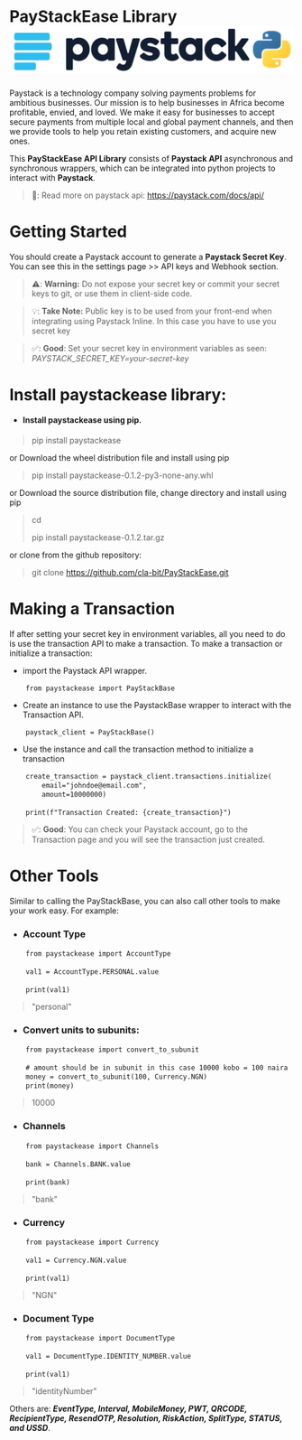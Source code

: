 # PayStackEase Library  ![paystackease](docs/images/paystackease.png)

Paystack is a technology company solving payments problems for ambitious businesses. Our mission is to help businesses in Africa become profitable, envied, and loved. We make it easy for businesses to accept secure payments from multiple local and global payment channels, and then we provide tools to help you retain existing customers, and acquire new ones.

This **PayStackEase API Library** consists of **Paystack API** asynchronous and synchronous wrappers, which can be integrated into python projects to interact with **Paystack**.

> 📝: Read more on paystack api: https://paystack.com/docs/api/


Getting Started
================================================================

You should create a Paystack account to generate a **Paystack Secret Key**. You can see this in the settings page >> API keys and Webhook section.

> ⚠️: **Warning:** Do not expose your secret key or commit your secret keys to git, or use them in client-side code.

> 💡: **Take Note:**  Public key is to be used from your front-end when integrating using Paystack Inline. In this case you have to use you secret key

> ✅: **Good**: Set your secret key in environment variables as seen: *PAYSTACK_SECRET_KEY=your-secret-key*

# Install paystackease library:
* #### Install paystackease using pip.
> pip install paystackease

or Download the wheel distribution file and install using pip
>  pip install paystackease-0.1.2-py3-none-any.whl 

or Download the source distribution file, change directory and install using pip
> cd 
> 
> pip install paystackease-0.1.2.tar.gz 

or clone from the github repository:
> git clone https://github.com/cla-bit/PayStackEase.git

# Making a Transaction

If after setting your secret key in environment variables, all you need to do is use the transaction API to make a transaction. 
To make a transaction or initialize a transaction:

* import the Paystack API wrapper.

```apacheconf
    from paystackease import PayStackBase
```

* Create an instance to use the PaystackBase wrapper to interact with the Transaction API.

```apacheconf
    paystack_client = PayStackBase()
```

* Use the instance and call the transaction method to initialize a transaction

```apacheconf
    create_transaction = paystack_client.transactions.initialize(
        email="johndoe@email.com",
        amount=10000000)
    
    print(f"Transaction Created: {create_transaction}")
```

> ✅: **Good**: You can check your Paystack account, go to the Transaction page and you will see the transaction just created.


# Other Tools
Similar to calling the PayStackBase, you can also call other tools to make your work easy. For example:

* ### Account Type
```apacheconf
    from paystackease import AccountType
    
    val1 = AccountType.PERSONAL.value
    
    print(val1)
```
> "personal"

* ### Convert units to subunits:
```apacheconf
    from paystackease import convert_to_subunit
    
    # amount should be in subunit in this case 10000 kobo = 100 naira
    money = convert_to_subunit(100, Currency.NGN)
    print(money)
```
> 10000

* ### Channels
```apacheconf
    from paystackease import Channels
    
    bank = Channels.BANK.value
    
    print(bank)
```
> "bank"

* ### Currency
```apacheconf
    from paystackease import Currency
    
    val1 = Currency.NGN.value
    
    print(val1)
```
> "NGN"

* ### Document Type
```apacheconf
    from paystackease import DocumentType
    
    val1 = DocumentType.IDENTITY_NUMBER.value
    
    print(val1)
```
> "identityNumber"

Others are: ***EventType, Interval, MobileMoney, PWT, QRCODE, RecipientType, ResendOTP, Resolution, RiskAction, SplitType, STATUS, and USSD***.
